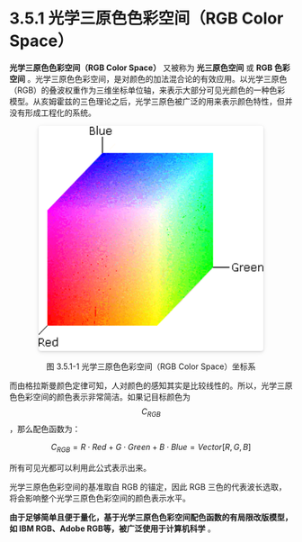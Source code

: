 
# 3.5.1 光学三原色色彩空间（RGB Color Space） 

**光学三原色色彩空间（RGB Color Space）** 又被称为 **光三原色空间** 或 **RGB 色彩空间** 。光学三原色色彩空间，是对颜色的加法混合论的有效应用。以光学三原色（RGB）的叠波权重作为三维坐标单位轴，来表示大部分可见光颜色的一种色彩模型。从亥姆霍兹的三色理论之后，光学三原色被广泛的用来表示颜色特性，但并没有形成工程化的系统。

<center>
<figure>
   <img style="border-radius: 0.3125em;
      box-shadow: 0 2px 4px 0 rgba(34,36,38,.12),0 2px 10px 0 rgba(34,36,38,.08);" 
      width = "400" height = "400"
      src="../../Pictures/cs_rgbclrs1.png" alt="">
   <figcaption>
      <p>图 3.5.1-1 光学三原色色彩空间（RGB Color Space）坐标系</p>
   </figcaption>
</figure>
</center>

而由格拉斯曼颜色定律可知，人对颜色的感知其实是比较线性的。所以，光学三原色色彩空间的颜色表示非常简洁。如果记目标颜色为 $$C_{RGB}$$ ，那么配色函数为：

$$
C_{RGB} =  R \cdot Red + G \cdot Green + B \cdot Blue = Vector[R, G, B]
$$

所有可见光都可以利用此公式表示出来。

光学三原色色彩空间的基准取自 RGB 的锚定，因此 RGB 三色的代表波长选取，将会影响整个光学三原色色彩空间的颜色表示水平。

**由于足够简单且便于量化，基于光学三原色色彩空间配色函数的有局限改版模型，如 IBM RGB、Adobe RGB等，被广泛使用于计算机科学** 。


[ref]: References_3.md